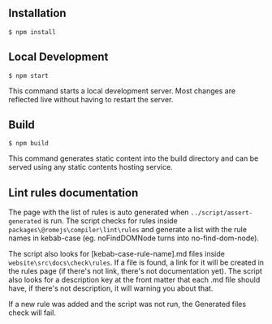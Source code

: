 
## Installation
```
$ npm install
```

## Local Development
```
$ npm start
```

This command starts a local development server. Most changes are reflected live without having to restart the server.

## Build

```
$ npm build
```
This command generates static content into the build directory and can be served using any static contents hosting service.

## Lint rules documentation

The page with the list of rules is auto generated when `../script/assert-generated` is run. The script checks for rules inside `packages\@romejs\compiler\lint\rules` and generate a list with the rule names in kebab-case (eg. noFindDOMNode turns into no-find-dom-node).

The script also looks for [kebab-case-rule-name].md files inside `website\src\docs\check\rules`. If a file is found, a link for it will be created in the rules page (if there's not link, there's not documentation yet). The script also looks for a description key at the front matter that each .md file should have, if there's not description, it will warning you about that.

If a new rule was added and the script was not run, the Generated files check will fail.
